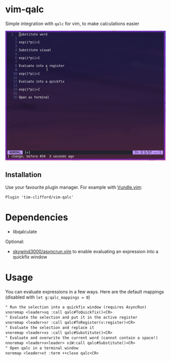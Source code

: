 # vim-qalc

Simple integration with `qalc` for vim, to make calculations easier

![Demo](demo.gif)

## Installation

Use your favourite plugin manager. For example with
[Vundle.vim](https://github.com/VundleVim/Vundle.vim):
```vimscript
Plugin 'tim-clifford/vim-qalc'
```
# Dependencies

- libqalculate

Optional:

- [skywind3000/asyncrun.vim](https://github.com/skywind3000/asyncrun.vim) to
  enable evaluating an expression into a quickfix window

# Usage

You can evaluate expressions in a few ways. Here are the default mappings
(disabled with `let g:qalc_mappings = 0`)

```vimscript
" Run the selection into a quickfix window (requires AsyncRun)
vnoremap <leader>xq :call qalc#ToQuickfix()<CR>
" Evaluate the selection and put it in the active register
vnoremap <leader>xr :call qalc#ToRegister(v:register)<CR>
" Evaluate the selection and replace it
vnoremap <leader>xs :call qalc#Substitute()<CR>
" Evaluate and overwrite the current word (cannot contain a space!)
nnoremap <leader>x<leader> viW:call qalc#Substitute()<CR>
" Open qalc in a terminal window
noremap <leader>xt :term ++close qalc<CR>
```
